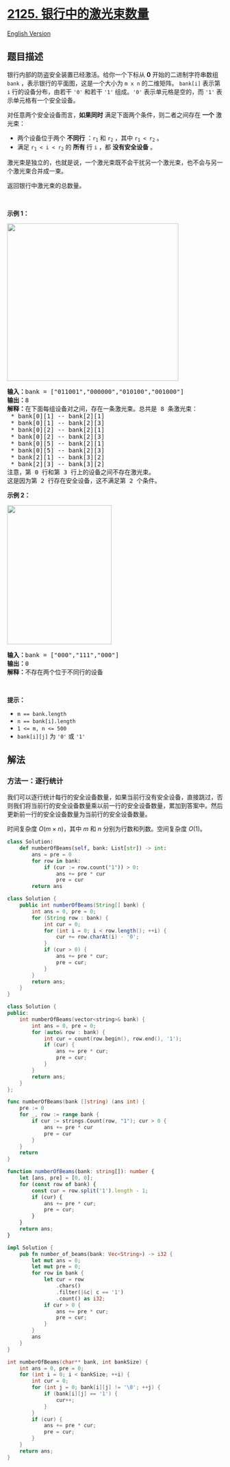 # [2125. 银行中的激光束数量](https://leetcode.cn/problems/number-of-laser-beams-in-a-bank)

[English Version](/solution/2100-2199/2125.Number%20of%20Laser%20Beams%20in%20a%20Bank/README_EN.md)

<!-- tags:数组,数学,字符串,矩阵 -->

## 题目描述

<!-- 这里写题目描述 -->

<p>银行内部的防盗安全装置已经激活。给你一个下标从 <strong>0</strong> 开始的二进制字符串数组 <code>bank</code> ，表示银行的平面图，这是一个大小为 <code>m x n</code> 的二维矩阵。 <code>bank[i]</code> 表示第 <code>i</code> 行的设备分布，由若干 <code>'0'</code> 和若干 <code>'1'</code> 组成。<code>'0'</code> 表示单元格是空的，而 <code>'1'</code> 表示单元格有一个安全设备。</p>

<p>对任意两个安全设备而言，<strong>如果</strong><strong>同时</strong> 满足下面两个条件，则二者之间存在 <strong>一个</strong> 激光束：</p>

<ul>
	<li>两个设备位于两个 <strong>不同行</strong> ：<code>r<sub>1</sub></code> 和 <code>r<sub>2</sub></code> ，其中 <code>r<sub>1</sub> &lt; r<sub>2</sub></code> 。</li>
	<li>满足&nbsp;<code>r<sub>1</sub> &lt; i &lt; r<sub>2</sub></code>&nbsp;的 <strong>所有&nbsp;</strong>行&nbsp;<code>i</code>&nbsp;，都&nbsp;<strong>没有安全设备</strong> 。</li>
</ul>

<p>激光束是独立的，也就是说，一个激光束既不会干扰另一个激光束，也不会与另一个激光束合并成一束。</p>

<p>返回银行中激光束的总数量。</p>

<p>&nbsp;</p>

<p><strong>示例 1：</strong></p>

<p><img alt="" src="https://fastly.jsdelivr.net/gh/doocs/leetcode@main/solution/2100-2199/2125.Number%20of%20Laser%20Beams%20in%20a%20Bank/images/laser1.jpg" style="width: 400px; height: 368px;" /></p>

<pre>
<strong>输入：</strong>bank = ["011001","000000","010100","001000"]
<strong>输出：</strong>8
<strong>解释：</strong>在下面每组设备对之间，存在一条激光束。总共是 8 条激光束：
 * bank[0][1] -- bank[2][1]
 * bank[0][1] -- bank[2][3]
 * bank[0][2] -- bank[2][1]
 * bank[0][2] -- bank[2][3]
 * bank[0][5] -- bank[2][1]
 * bank[0][5] -- bank[2][3]
 * bank[2][1] -- bank[3][2]
 * bank[2][3] -- bank[3][2]
注意，第 0 行和第 3 行上的设备之间不存在激光束。
这是因为第 2 行存在安全设备，这不满足第 2 个条件。
</pre>

<p><strong>示例 2：</strong></p>

<p><img alt="" src="https://fastly.jsdelivr.net/gh/doocs/leetcode@main/solution/2100-2199/2125.Number%20of%20Laser%20Beams%20in%20a%20Bank/images/laser2.jpg" style="width: 244px; height: 325px;" /></p>

<pre>
<strong>输入：</strong>bank = ["000","111","000"]
<strong>输出：</strong>0
<strong>解释：</strong>不存在两个位于不同行的设备
</pre>

<p>&nbsp;</p>

<p><strong>提示：</strong></p>

<ul>
	<li><code>m == bank.length</code></li>
	<li><code>n == bank[i].length</code></li>
	<li><code>1 &lt;= m, n &lt;= 500</code></li>
	<li><code>bank[i][j]</code> 为 <code>'0'</code> 或 <code>'1'</code></li>
</ul>

## 解法

### 方法一：逐行统计

我们可以逐行统计每行的安全设备数量，如果当前行没有安全设备，直接跳过，否则我们将当前行的安全设备数量乘以前一行的安全设备数量，累加到答案中。然后更新前一行的安全设备数量为当前行的安全设备数量。

时间复杂度 $O(m \times n)$，其中 $m$ 和 $n$ 分别为行数和列数。空间复杂度 $O(1)$。

<!-- tabs:start -->

```python
class Solution:
    def numberOfBeams(self, bank: List[str]) -> int:
        ans = pre = 0
        for row in bank:
            if (cur := row.count("1")) > 0:
                ans += pre * cur
                pre = cur
        return ans
```

```java
class Solution {
    public int numberOfBeams(String[] bank) {
        int ans = 0, pre = 0;
        for (String row : bank) {
            int cur = 0;
            for (int i = 0; i < row.length(); ++i) {
                cur += row.charAt(i) - '0';
            }
            if (cur > 0) {
                ans += pre * cur;
                pre = cur;
            }
        }
        return ans;
    }
}
```

```cpp
class Solution {
public:
    int numberOfBeams(vector<string>& bank) {
        int ans = 0, pre = 0;
        for (auto& row : bank) {
            int cur = count(row.begin(), row.end(), '1');
            if (cur) {
                ans += pre * cur;
                pre = cur;
            }
        }
        return ans;
    }
};
```

```go
func numberOfBeams(bank []string) (ans int) {
	pre := 0
	for _, row := range bank {
		if cur := strings.Count(row, "1"); cur > 0 {
			ans += pre * cur
			pre = cur
		}
	}
	return
}
```

```ts
function numberOfBeams(bank: string[]): number {
    let [ans, pre] = [0, 0];
    for (const row of bank) {
        const cur = row.split('1').length - 1;
        if (cur) {
            ans += pre * cur;
            pre = cur;
        }
    }
    return ans;
}
```

```rust
impl Solution {
    pub fn number_of_beams(bank: Vec<String>) -> i32 {
        let mut ans = 0;
        let mut pre = 0;
        for row in bank {
            let cur = row
                .chars()
                .filter(|&c| c == '1')
                .count() as i32;
            if cur > 0 {
                ans += pre * cur;
                pre = cur;
            }
        }
        ans
    }
}
```

```c
int numberOfBeams(char** bank, int bankSize) {
    int ans = 0, pre = 0;
    for (int i = 0; i < bankSize; ++i) {
        int cur = 0;
        for (int j = 0; bank[i][j] != '\0'; ++j) {
            if (bank[i][j] == '1') {
                cur++;
            }
        }
        if (cur) {
            ans += pre * cur;
            pre = cur;
        }
    }
    return ans;
}
```

<!-- tabs:end -->

<!-- end -->
